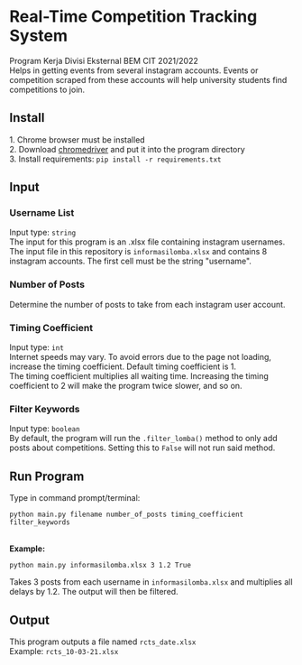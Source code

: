 <h1>Real-Time Competition Tracking System</h1>
Program Kerja Divisi Eksternal BEM CIT 2021/2022 <br>
Helps in getting events from several instagram accounts. Events or competition scraped from these accounts will help university students find competitions to join. <br>
<h2>Install</h2>
1. Chrome browser must be installed <br>
2. Download <a href="https://sites.google.com/a/chromium.org/chromedriver/" rel="nofollow">chromedriver</a> and put it into  the program directory <br>
3. Install requirements: <code>pip install -r requirements.txt </code> <br>

<h2>Input</h2>
  <h3>Username List</h3>
    Input type: <code>string</code><br>
    The input for this program is an .xlsx file containing instagram usernames. <br>
    The input file in this repository is <code>informasilomba.xlsx</code> and contains 8 instagram accounts. The first cell must be       the string "username". <br>
  <h3>Number of Posts</h3>
    Determine the number of posts to take from each instagram user account. 
  <h3>Timing Coefficient</h3>
    Input type: <code>int</code><br>
    Internet speeds may vary. To avoid errors due to the page not loading, increase the timing coefficient. Default timing        coefficient is 1. <br>
    The timing coefficient multiplies all waiting time. Increasing the timing coefficient to 2 will make the program twice slower,  and so on. <br>
   <h3>Filter Keywords</h3>
      Input type: <code>boolean</code><br>
      By default, the program will run the <code>.filter_lomba()</code> method to only add posts about competitions. Setting this to <code>False</code> will not run said method. 
<h2>Run Program</h2>
Type in command prompt/terminal:<br>

```
python main.py filename number_of_posts timing_coefficient filter_keywords
```
<br> **Example:**<br>


```
python main.py informasilomba.xlsx 3 1.2 True
```

Takes 3 posts from each username in <code>informasilomba.xlsx</code> and multiplies all delays by 1.2. The output will then be filtered. 
<h2>Output</h2>
This program outputs a file named <code>rcts_date.xlsx</code><br>
Example: <code>rcts_10-03-21.xlsx</code><br>
